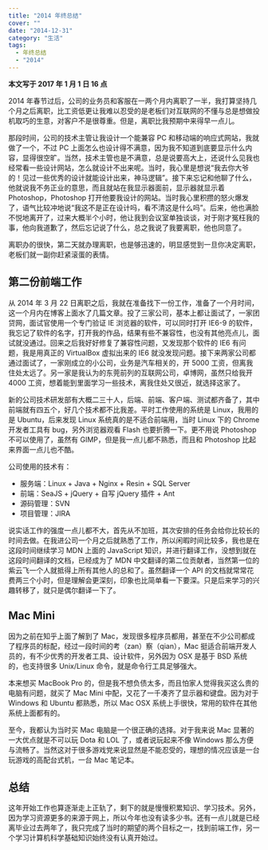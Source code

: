 ```yaml
---
title: "2014 年终总结"
cover: ""
date: "2014-12-31"
category: "生活"
tags:
  - 年终总结
  - "2014"
---
```


**本文写于 2017 年 1 月 1 日 16 点**

2014 年春节过后，公司的业务员和客服在一两个月内离职了一半，我打算坚持几个月之后离职，比工资低更让我难以忍受的是老板们对互联网的不懂与总是想做投机取巧的生意，对客户不是很尊重。但是，离职比我预期中来得早一点儿。

那段时间，公司的技术主管让我设计一个能兼容 PC 和移动端的响应式网站，我就做了一个，不过 PC 上面怎么也设计得不满意，因为我不知道到底要显示什么内容，显得很空旷。当然，技术主管也是不满意，总是说要高大上，还说什么见我也经常看一些设计网站，怎么就设计不出来呢。当时，我心里是想说“我去你大爷的！见过一些优秀的设计就能设计出来，神马逻辑”。接下来忘记和他聊了什么，他就说我不务正业的意思，而且就站在我显示器面前，显示器就显示着 Photoshop，Photoshop 打开他要我设计的网站。当时我心里积攒的怒火爆发了，语气比较冲地说“我这不是正在设计吗，看不清这是什么吗”。后来，他也满脸不悦地离开了，过来大概半个小时，他让我到会议室单独谈谈，对于刚才冤枉我的事，他向我道歉了，然后忘记说了什么，总之我说了我要离职，他也同意了。

离职办的很快，第二天就办理离职，也是够迅速的，明显感觉到一旦你决定离职，老板们就一副你赶紧滚蛋的表情。

## 第二份前端工作

从 2014 年 3 月 22 日离职之后，我就在准备找下一份工作，准备了一个月时间，这一个月内在博客上面水了几篇文章。投了三家公司，基本上都让面试了，一家团贷网，面试官使用一个专门验证 IE 浏览器的软件，可以同时打开 IE6-9 的软件，我忘记了软件的名字，打开我的作品，结果有些不兼容性，也没有其他亮点儿，面试就没通过。回来之后我好好修复了兼容性问题，又发现那个软件的 IE6 有问题，我是用真正的 VirtualBox 虚拟出来的 IE6 就没发现问题。接下来两家公司都通过面试了，一家刚成立的小公司，业务是汽车相关的，开 5000 工资，但离我住处太远了。另一家是我认为的东莞前列的互联网公司，卓博网，虽然只给我开 4000 工资，想着能到里面学习一些技术，离我住处又很近，就选择这家了。

新的公司技术研发部有大概二三十人，后端、前端、客户端、测试都齐备了，其中前端就有四五个，好几个技术都不比我差。平时工作使用的系统是 Linux，我用的是 Ubuntu，后来发现 Linux 系统真的是不适合前端用，当时 Linux 下的 Chrome 开发者工具有 bug，另外浏览器观看 Flash 也要折腾一下。更不用说 Photoshop 不可以使用了，虽然有 GIMP，但是我一点儿都不熟悉，而且和 Photoshop 比起来界面一点儿也不酷。


公司使用的技术有：

- 服务端：Linux + Java + Nginx + Resin + SQL Server
- 前端：SeaJS + jQuery + 自写 jQuery 插件 + Ant
- 源码管理：SVN
- 项目管理：JIRA

说实话工作的强度一点儿都不大，首先从不加班，其次安排的任务会给你比较长的时间去做。在我进公司一个月之后就熟悉了工作，所以闲暇时间比较多，我也是在这段时间继续学习 MDN 上面的 JavaScript 知识，并进行翻译工作，没想到就在这段时间翻译的文档，已经成为了 MDN 中文翻译的第二位贡献者，当然第一位的紫云飞一个人就抵得上所有其他人的总和了。虽然翻译一个 API 的文档就常常花费两三个小时，但是理解会更深刻，印象也比简单看一下要深。只是后来学习的兴趣转移了，就只是偶尔翻译一下了。

## Mac Mini

因为之前在知乎上面了解到了 Mac，发现很多程序员都用，甚至在不少公司都成了程序员的标配，经过一段时间的考（zan）察（qian），Mac 挺适合前端开发人员的，有不少优秀的开发者工具、设计软件，另外因为 OSX 是基于 BSD 系统的，也支持很多 Unix/Linux 命令，就是命令行工具足够强大。

本来想买 MacBook Pro 的，但是我不想负债太多，而且怕家人觉得我买这么贵的电脑有问题，就买了 Mac Mini 中配，又花了一千凑齐了显示器和键盘。因为对于 Windows 和 Ubuntu 都熟悉，所以 Mac OSX 系统上手很快，常用的软件在其他系统上面都有的。

至今，我都认为当时买 Mac 电脑是一个很正确的选择。对于我来说 Mac 显著的一大优点就是不可以玩 Dota 和 LOL 了，或者说玩起来不像 Windows 那么方便与流畅了。当然这对于很多游戏党来说显然是不能忍受的，理想的情况应该是一台玩游戏的高配台式机，一台 Mac 笔记本。

## 总结

这年开始工作也算逐渐走上正轨了，剩下的就是慢慢积累知识、学习技术。另外，因为学习资源更多的来源于网上，所以今年也没有读多少书。还有一点儿就是已经离毕业过去两年了，我只完成了当时的期望的两个目标之一，找到前端工作，另一个学习计算机科学基础知识始终没有认真开始过。
